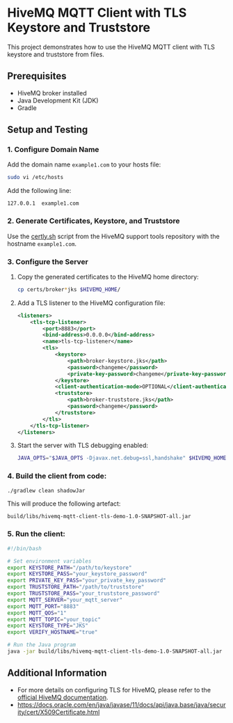 # HiveMQ MQTT Client with TLS Keystore and Truststore

This project demonstrates how to use the HiveMQ MQTT client with TLS keystore and truststore from files.

## Prerequisites

- HiveMQ broker installed
- Java Development Kit (JDK)
- Gradle

## Setup and Testing

### 1. Configure Domain Name

Add the domain name `example1.com` to your hosts file:

```sh
sudo vi /etc/hosts
```

Add the following line:

```
127.0.0.1  example1.com
```

### 2. Generate Certificates, Keystore, and Truststore

Use the [certly.sh](https://github.com/hivemq/support-tools/blob/main/certly/certly.sh) script from the HiveMQ support tools repository with the hostname `example1.com`.

### 3. Configure the Server

1. Copy the generated certificates to the HiveMQ home directory:

   ```sh
   cp certs/broker*jks $HIVEMQ_HOME/
   ```

2. Add a TLS listener to the HiveMQ configuration file:

   ```xml
   <listeners>        
       <tls-tcp-listener>
           <port>8883</port>
           <bind-address>0.0.0.0</bind-address>
           <name>tls-tcp-listener</name>
           <tls>
               <keystore>
                   <path>broker-keystore.jks</path>
                   <password>changeme</password>
                   <private-key-password>changeme</private-key-password>
               </keystore>
               <client-authentication-mode>OPTIONAL</client-authentication-mode>
               <truststore>
                   <path>broker-truststore.jks</path>
                   <password>changeme</password>
               </truststore>
           </tls>
       </tls-tcp-listener>
   </listeners>
   ```

3. Start the server with TLS debugging enabled:

   ```sh
   JAVA_OPTS="$JAVA_OPTS -Djavax.net.debug=ssl,handshake" $HIVEMQ_HOME/bin/run.sh
   ```

### 4. Build the client from code:
```sh
./gradlew clean shadowJar
```
This will produce the following artefact:
```
build/libs/hivemq-mqtt-client-tls-demo-1.0-SNAPSHOT-all.jar
```

### 5. Run the client:

   ```sh
   #!/bin/bash
   
   # Set environment variables
   export KEYSTORE_PATH="/path/to/keystore"
   export KEYSTORE_PASS="your_keystore_password"
   export PRIVATE_KEY_PASS="your_private_key_password"
   export TRUSTSTORE_PATH="/path/to/truststore"
   export TRUSTSTORE_PASS="your_truststore_password"
   export MQTT_SERVER="your_mqtt_server"
   export MQTT_PORT="8883"
   export MQTT_QOS="1"
   export MQTT_TOPIC="your_topic"
   export KEYSTORE_TYPE="JKS"
   export VERIFY_HOSTNAME="true"
   
   # Run the Java program
   java -jar build/libs/hivemq-mqtt-client-tls-demo-1.0-SNAPSHOT-all.jar
   ```

## Additional Information

* For more details on configuring TLS for HiveMQ, please refer to the [official HiveMQ documentation](https://docs.hivemq.com/hivemq/latest/user-guide/security.html#tls).
* https://docs.oracle.com/en/java/javase/11/docs/api/java.base/java/security/cert/X509Certificate.html

